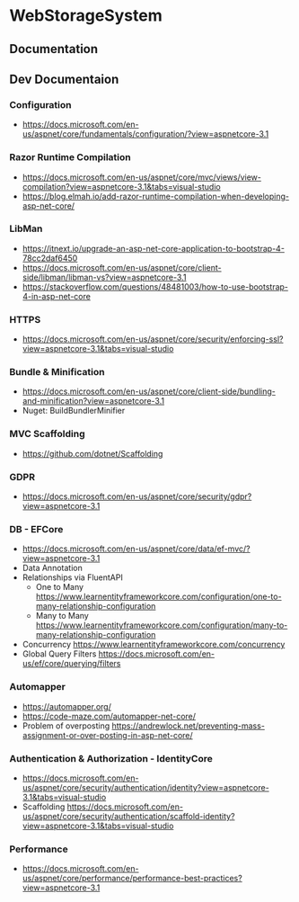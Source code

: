 # WebStorageSystem

## Documentation

## Dev Documentaion

### Configuration
- https://docs.microsoft.com/en-us/aspnet/core/fundamentals/configuration/?view=aspnetcore-3.1

### Razor Runtime Compilation
- https://docs.microsoft.com/en-us/aspnet/core/mvc/views/view-compilation?view=aspnetcore-3.1&tabs=visual-studio
- https://blog.elmah.io/add-razor-runtime-compilation-when-developing-asp-net-core/

### LibMan
- https://itnext.io/upgrade-an-asp-net-core-application-to-bootstrap-4-78cc2daf6450
- https://docs.microsoft.com/en-us/aspnet/core/client-side/libman/libman-vs?view=aspnetcore-3.1
- https://stackoverflow.com/questions/48481003/how-to-use-bootstrap-4-in-asp-net-core

### HTTPS
- https://docs.microsoft.com/en-us/aspnet/core/security/enforcing-ssl?view=aspnetcore-3.1&tabs=visual-studio

### Bundle & Minification
- https://docs.microsoft.com/en-us/aspnet/core/client-side/bundling-and-minification?view=aspnetcore-3.1
- Nuget: BuildBundlerMinifier

### MVC Scaffolding
 - https://github.com/dotnet/Scaffolding

### GDPR
- https://docs.microsoft.com/en-us/aspnet/core/security/gdpr?view=aspnetcore-3.1

### DB - EFCore
- https://docs.microsoft.com/en-us/aspnet/core/data/ef-mvc/?view=aspnetcore-3.1
- Data Annotation
- Relationships via FluentAPI
    - One to Many https://www.learnentityframeworkcore.com/configuration/one-to-many-relationship-configuration
    - Many to Many https://www.learnentityframeworkcore.com/configuration/many-to-many-relationship-configuration
- Concurrency https://www.learnentityframeworkcore.com/concurrency
- Global Query Filters https://docs.microsoft.com/en-us/ef/core/querying/filters

### Automapper
- https://automapper.org/
- https://code-maze.com/automapper-net-core/
- Problem of overposting https://andrewlock.net/preventing-mass-assignment-or-over-posting-in-asp-net-core/

### Authentication & Authorization - IdentityCore
- https://docs.microsoft.com/en-us/aspnet/core/security/authentication/identity?view=aspnetcore-3.1&tabs=visual-studio
- Scaffolding https://docs.microsoft.com/en-us/aspnet/core/security/authentication/scaffold-identity?view=aspnetcore-3.1&tabs=visual-studio


### Performance
- https://docs.microsoft.com/en-us/aspnet/core/performance/performance-best-practices?view=aspnetcore-3.1